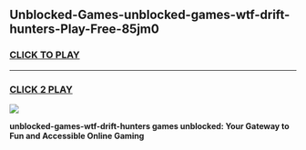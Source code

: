 
## Unblocked-Games-unblocked-games-wtf-drift-hunters-Play-Free-85jm0
<h3>
<a href="https://premium76.site?title=unblocked-games-wtf-drift-hunters&ref=21A">CLICK TO PLAY</a></h3>
<hr>

<h3>
<a href="https://premium76.site?title=unblocked-games-wtf-drift-hunters&ref=21A">CLICK 2 PLAY</a>
  
</h3>

<a href="https://premium76.site?title=unblocked-games-wtf-drift-hunters&ref=21A"><img src="https://clearcache.store/games.png"></a>


**unblocked-games-wtf-drift-hunters games unblocked: Your Gateway to Fun and Accessible Online Gaming**
